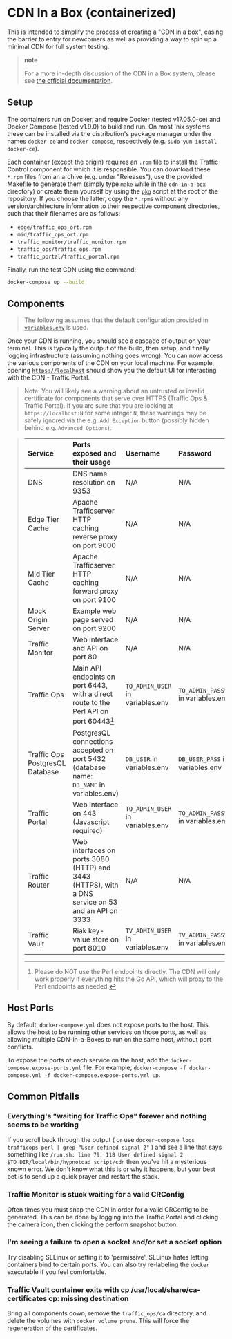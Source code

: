 <!--
	Licensed to the Apache Software Foundation (ASF) under one
	or more contributor license agreements.  See the NOTICE file
	distributed with this work for additional information
	regarding copyright ownership.  The ASF licenses this file
	to you under the Apache License, Version 2.0 (the
	"License"); you may not use this file except in compliance
	with the License.  You may obtain a copy of the License at

	  http://www.apache.org/licenses/LICENSE-2.0

	Unless required by applicable law or agreed to in writing,
	software distributed under the License is distributed on an
	"AS IS" BASIS, WITHOUT WARRANTIES OR CONDITIONS OF ANY
	KIND, either express or implied.  See the License for the
	specific language governing permissions and limitations
	under the License.
-->

# CDN In a Box (containerized)
This is intended to simplify the process of creating a "CDN in a box", easing
the barrier to entry for newcomers as well as providing a way to spin up a
minimal CDN for full system testing.

> **note**
>
> For a more in-depth discussion of the CDN in a Box system, please see [the official documentation](https://traffic-control-cdn.readthedocs.io/en/latest/admin/quick_howto/ciab.html).

## Setup
The containers run on Docker, and require Docker (tested v17.05.0-ce) and Docker
Compose (tested v1.9.0) to build and run. On most 'nix systems these can be installed
via the distribution's package manager under the names `docker-ce` and
`docker-compose`, respectively (e.g. `sudo yum install docker-ce`).

Each container (except the origin) requires an `.rpm` file to install the Traffic Control
component for which it is responsible. You can download these `*.rpm` files from an archive
(e.g. under "Releases"), use the provided [Makefile](./Makefile) to generate them (simply
type `make` while in the `cdn-in-a-box` directory) or create them yourself by using the
[`pkg`](../../pkg) script at the root of the repository. If you choose the latter, copy
the `*.rpm`s without any version/architecture information to their respective component
directories, such that their filenames are as follows:

* `edge/traffic_ops_ort.rpm`
* `mid/traffic_ops_ort.rpm`
* `traffic_monitor/traffic_monitor.rpm`
* `traffic_ops/traffic_ops.rpm`
* `traffic_portal/traffic_portal.rpm`

Finally, run the test CDN using the command:

```bash
docker-compose up --build
```

## Components
> The following assumes that the default configuration provided in
> [`variables.env`](./variables.env) is used.

Once your CDN is running, you should see a cascade of output on your terminal. This is
typically the output of the build, then setup, and finally logging infrastructure
(assuming nothing goes wrong). You can now access the various components of the CDN on
your local machine. For example, opening [`https://localhost`](https://localhost) should
show you the default UI for interacting with the CDN - Traffic Portal.

> Note: You will likely see a warning about an untrusted or invalid certificate for
> components that serve over HTTPS (Traffic Ops & Traffic Portal). If you
> are sure that you are looking at `https://localhost:N` for some integer `N`, these
> warnings may be safely ignored via the e.g. `Add Exception` button (possibly hidden
> behind e.g. `Advanced Options`).

> <table>
> <colgroup>
> <col width="18%" />
> <col width="34%" />
> <col width="22%" />
> <col width="24%" />
> </colgroup>
> <thead>
> <tr class="header">
> <th align="left">Service</th>
> <th align="left">Ports exposed and their usage</th>
> <th align="left">Username</th>
> <th align="left">Password</th>
> </tr>
> </thead>
> <tbody>
> <tr class="odd">
> <td align="left">DNS</td>
> <td align="left">DNS name resolution on 9353</td>
> <td align="left">N/A</td>
> <td align="left">N/A</td>
> </tr>
> <tr class="even">
> <td align="left">Edge Tier Cache</td>
> <td align="left">Apache Trafficserver HTTP caching reverse proxy on port 9000</td>
> <td align="left">N/A</td>
> <td align="left">N/A</td>
> </tr>
> <tr class="odd">
> <td align="left">Mid Tier Cache</td>
> <td align="left">Apache Trafficserver HTTP caching forward proxy on port 9100</td>
> <td align="left">N/A</td>
> <td align="left">N/A</td>
> </tr>
> <tr class="even">
> <td align="left">Mock Origin Server</td>
> <td align="left">Example web page served on port 9200</td>
> <td align="left">N/A</td>
> <td align="left">N/A</td>
> </tr>
> <tr class="odd">
> <td align="left">Traffic Monitor</td>
> <td align="left">Web interface and API on port 80</td>
> <td align="left">N/A</td>
> <td align="left">N/A</td>
> </tr>
> <tr class="even">
> <td align="left">Traffic Ops</td>
> <td align="left">Main API endpoints on port 6443, with a direct route to the Perl API on port 60443<a href="#fn1" class="footnoteRef" id="fnref1"><sup>1</sup></a></td>
> <td align="left"><code>TO_ADMIN_USER</code> in variables.env</td>
> <td align="left"><code>TO_ADMIN_PASSWORD</code> in variables.env</td>
> </tr>
> <tr class="odd">
> <td align="left">Traffic Ops PostgresQL Database</td>
> <td align="left">PostgresQL connections accepted on port 5432 (database name: <code>DB_NAME</code> in variables.env)</td>
> <td align="left"><code>DB_USER</code> in variables.env</td>
> <td align="left"><code>DB_USER_PASS</code> in variables.env</td>
> </tr>
> <tr class="even">
> <td align="left">Traffic Portal</td>
> <td align="left">Web interface on 443 (Javascript required)</td>
> <td align="left"><code>TO_ADMIN_USER</code> in variables.env</td>
> <td align="left"><code>TO_ADMIN_PASSWORD</code> in variables.env</td>
> </tr>
> <tr class="odd">
> <td align="left">Traffic Router</td>
> <td align="left">Web interfaces on ports 3080 (HTTP) and 3443 (HTTPS), with a DNS service on 53 and an API on 3333</td>
> <td align="left">N/A</td>
> <td align="left">N/A</td>
> </tr>
> <tr class="even">
> <td align="left">Traffic Vault</td>
> <td align="left">Riak key-value store on port 8010</td>
> <td align="left"><code>TV_ADMIN_USER</code> in variables.env</td>
> <td align="left"><code>TV_ADMIN_PASSWORD</code> in variables.env</td>
> </tr>
> </tbody>
> </table>
> <div class="footnotes">
> <hr />
> <ol>
> <li id="fn1"><p>Please do NOT use the Perl endpoints directly. The CDN will only work properly if everything hits the Go API, which will proxy to the Perl endpoints as needed.<a href="#fnref1">↩</a></p></li>
> </ol>
> </div>
>

## Host Ports

By default, `docker-compose.yml` does not expose ports to the host. This allows the host to be running other services on those ports, as well as allowing multiple CDN-in-a-Boxes to run on the same host, without port conflicts.

To expose the ports of each service on the host, add the `docker-compose.expose-ports.yml` file. For example, `docker-compose -f docker-compose.yml -f docker-compose.expose-ports.yml up`.

## Common Pitfalls

### Everything's "waiting for Traffic Ops" forever and nothing seems to be working

If you scroll back through the output ( or use `docker-compose logs trafficops-perl | grep "User defined signal 2"` ) and see a line that says something like `/run.sh: line 79: 118 User defined signal 2 $TO_DIR/local/bin/hypnotoad script/cdn` then you've hit a mysterious known error. We don't know what this is or why it happens, but your best bet is to send up a quick prayer and restart the stack.

### Traffic Monitor is stuck waiting for a valid CRConfig 

Often times you must snap the CDN in order for a valid CRConfig to be generated. This can be done by logging into the Traffic Portal and clicking the camera icon, then clicking the perform snapshot button.

### I'm seeing a failure to open a socket and/or set a socket option

Try disabling SELinux or setting it to 'permissive'. SELinux hates letting containers bind to certain ports. You can also try re-labeling the `docker` executable if you feel comfortable.

### Traffic Vault container exits with cp /usr/local/share/ca-certificates cp: missing destination

Bring all components down, remove the `traffic_ops/ca` directory, and delete the volumes with `docker volume prune`. This will force the regeneration of the certificates.
